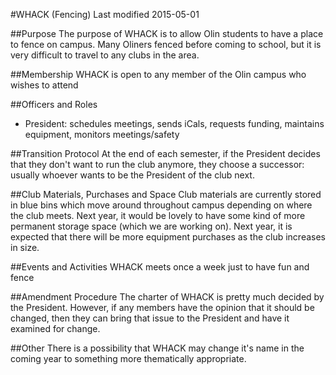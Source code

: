 #WHACK (Fencing)
Last modified 2015-05-01

##Purpose
The purpose of WHACK is to allow Olin students to have a place to fence on campus. Many Oliners fenced before coming to school, but it is very difficult to travel to any clubs in the area.

##Membership 
WHACK is open to any member of the Olin campus who wishes to attend

##Officers and Roles
* President: schedules meetings, sends iCals, requests funding, maintains equipment, monitors meetings/safety

##Transition Protocol
At the end of each semester, if the President decides that they don't want to run the club anymore, they choose a successor: usually whoever wants to be the President of the club next.

##Club Materials, Purchases and Space
Club materials are currently stored in blue bins which move around throughout campus depending on where the club meets. Next year, it would be lovely to have some kind of more permanent storage space (which we are working on). Next year, it is expected that there will be more equipment purchases as the club increases in size.

##Events and Activities
WHACK meets once a week just to have fun and fence

##Amendment Procedure
The charter of WHACK is pretty much decided by the President. However, if any members have the opinion that it should be changed, then they can bring that issue to the President and have it examined for change.

##Other
There is a possibility that WHACK may change it's name in the coming year to something more thematically appropriate.
